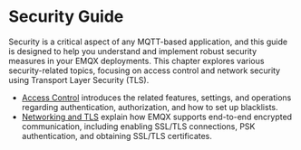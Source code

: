 # Security Guide

Security is a critical aspect of any MQTT-based application, and this guide is designed to help you understand and implement robust security measures in your EMQX deployments. This chapter explores various security-related topics, focusing on access control and network security using Transport Layer Security (TLS). 

- [Access Control](./overview.md) introduces the related features, settings, and operations regarding authentication, authorization, and how to set up blacklists.
- [Networking and TLS](../network/overview.md) explain how EMQX supports end-to-end encrypted communication, including enabling SSL/TLS connections, PSK authentication, and obtaining SSL/TLS certificates.

